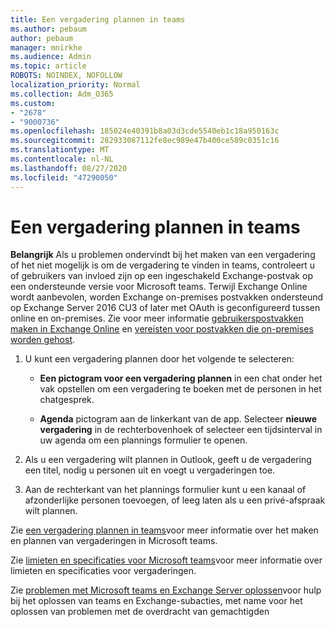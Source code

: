 ```yaml
---
title: Een vergadering plannen in teams
ms.author: pebaum
author: pebaum
manager: mnirkhe
ms.audience: Admin
ms.topic: article
ROBOTS: NOINDEX, NOFOLLOW
localization_priority: Normal
ms.collection: Adm_O365
ms.custom:
- "2678"
- "9000736"
ms.openlocfilehash: 185024e40391b8a03d3cde5540eb1c18a950163c
ms.sourcegitcommit: 282933087112fe8ec989e47b400ce589c0351c16
ms.translationtype: MT
ms.contentlocale: nl-NL
ms.lasthandoff: 08/27/2020
ms.locfileid: "47290050"
---
```

# <a name="schedule-a-meeting-in-teams"></a>Een vergadering plannen in teams

**Belangrijk** Als u problemen ondervindt bij het maken van een vergadering of het niet mogelijk is om de vergadering te vinden in teams, controleert u of gebruikers van invloed zijn op een ingeschakeld Exchange-postvak op een ondersteunde versie voor Microsoft teams. Terwijl Exchange Online wordt aanbevolen, worden Exchange on-premises postvakken ondersteund op Exchange Server 2016 CU3 of later met OAuth is geconfigureerd tussen online en on-premises. Zie voor meer informatie [gebruikerspostvakken maken in Exchange Online](https://docs.microsoft.com/exchange/recipients-in-exchange-online/create-user-mailboxes) en [vereisten voor postvakken die on-premises worden gehost](https://docs.microsoft.com/microsoftteams/exchange-teams-interact#requirements-for-mailboxes-hosted-on-premises). 

1. U kunt een vergadering plannen door het volgende te selecteren:

    - **Een pictogram voor een vergadering plannen** in een chat onder het vak opstellen om een vergadering te boeken met de personen in het chatgesprek.

    - **Agenda** pictogram aan de linkerkant van de app. Selecteer **nieuwe vergadering** in de rechterbovenhoek of selecteer een tijdsinterval in uw agenda om een plannings formulier te openen.

2. Als u een vergadering wilt plannen in Outlook, geeft u de vergadering een titel, nodig u personen uit en voegt u vergaderingen toe.

3. Aan de rechterkant van het plannings formulier kunt u een kanaal of afzonderlijke personen toevoegen, of leeg laten als u een privé-afspraak wilt plannen.

Zie [een vergadering plannen in teams](https://support.office.com/article/Schedule-a-meeting-in-Teams-943507a9-8583-4c58-b5d2-8ec8265e04e5)voor meer informatie over het maken en plannen van vergaderingen in Microsoft teams.

Zie [limieten en specificaties voor Microsoft teams](https://docs.microsoft.com/microsoftteams/limits-specifications-teams#meetings-and-calls)voor meer informatie over limieten en specificaties voor vergaderingen.

Zie [problemen met Microsoft teams en Exchange Server oplossen](https://docs.microsoft.com/microsoftteams/troubleshoot/known-issues/teams-exchange-interaction-issue)voor hulp bij het oplossen van teams en Exchange-subacties, met name voor het oplossen van problemen met de overdracht van gemachtigden
